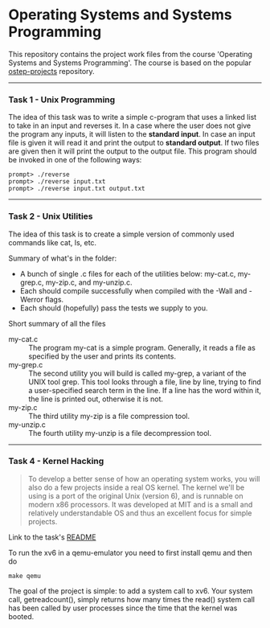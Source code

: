 # Operating Systems and Systems Programming

This repository contains the project work files from the course 'Operating Systems and Systems Programming'. 
The course is based on the popular [ostep-projects](https://github.com/remzi-arpacidusseau/ostep-projects) repository.

---
### Task 1 - Unix Programming
The idea of this task was to write a simple c-program that uses a linked list to take in an input and reverses it. In a case where the user does not give the program any inputs, it will listen to the **standard input**. In case an input file is given it will read it and print the output to **standard output**. If two files are given then it will print the output to the output file.
This program should be invoked in one of the following ways:
```
prompt> ./reverse
prompt> ./reverse input.txt
prompt> ./reverse input.txt output.txt
```

---
### Task 2 - Unix Utilities
The idea of this task is to create a simple version of commonly used commands like cat, ls, etc.

Summary of what's in the folder:

- A bunch of single .c files for each of the utilities below: my-cat.c, my-grep.c, my-zip.c, and my-unzip.c.
- Each should compile successfully when compiled with the -Wall and -Werror flags.
- Each should (hopefully) pass the tests we supply to you.

Short summary of all the files

<dl>
  <dt>my-cat.c</dt>
  <dd> The program my-cat is a simple program. Generally, it reads a file as specified by the user and prints its contents.</dd>
  <dt>my-grep.c</dt>
  <dd>The second utility you will build is called my-grep, a variant of the UNIX tool grep. This tool looks through a file, line by line, trying to find a user-specified search term in the line. If a line has the word within it, the line is printed out, otherwise it is not.</dd>
  <dt> my-zip.c</dt>
  <dd>The third utility my-zip is a file compression tool.</dd>
  <dt>my-unzip.c</dt>
  <dd>The fourth utility my-unzip is a file decompression tool.</dd>
</dl>

---
### Task 4 - Kernel Hacking
> To develop a better sense of how an operating system works, you will also do a few projects inside a real OS kernel. The kernel we'll be using is a port of the original Unix (version 6), and is runnable on modern x86 processors. It was developed at MIT and is a small and relatively understandable OS and thus an excellent focus for simple projects.

Link to the task's [README](https://github.com/remzi-arpacidusseau/ostep-projects/blob/master/initial-xv6/README.md) 

To run the xv6 in a qemu-emulator you need to first install qemu and then do
```
make qemu
```

The goal of the project is simple: to add a system call to xv6. Your system call, getreadcount(), simply returns how many times the read() system call has been called by user processes since the time that the kernel was booted.
